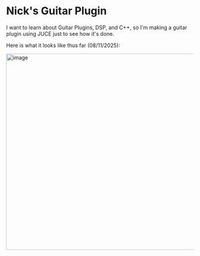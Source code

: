 # Nick's Guitar Plugin

I want to learn about Guitar Plugins, DSP, and C++, so I'm making a guitar plugin using JUCE just to see how it's done.

Here is what it looks like thus far (08/11/2025):

<img width="746" height="527" alt="image" src="https://github.com/user-attachments/assets/678f79a3-75cc-4419-9f07-808bef9614c9" />
